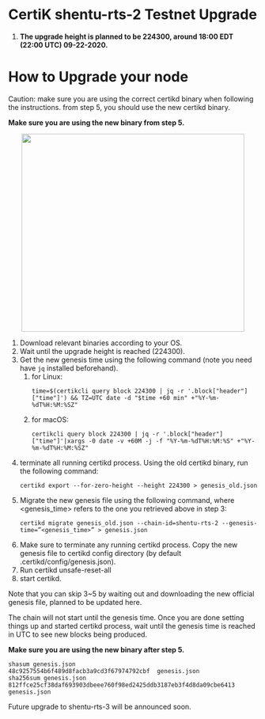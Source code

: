 # CertiK shentu-rts-2 Testnet Upgrade #
 1. <b>The upgrade height is planned to be 224300, around 18:00 EDT (22:00 UTC) 09-22-2020.</b> 

# How to Upgrade your node #
Caution: make sure you are using the correct certikd binary when following the instructions. from step 5, you should use the new certikd binary.

<b>Make sure you are using the new binary from step 5.</b>

<p align="center">
 <img src="https://github.com/certikfoundation/testnet/blob/master/shentu-rts-2/flowchart.png" width="450" height="400">
</p>

 1. Download relevant binaries according to your OS.
 2. Wait until the upgrade height is reached (224300).
 3. Get the new genesis time using the following command (note you need have `jq` installed beforehand).
    1. for Linux:
       ```
       time=$(certikcli query block 224300 | jq -r '.block["header"]["time"]') && TZ=UTC date -d "$time +60 min" +"%Y-%m-%dT%H:%M:%SZ"
       ```
    2. for macOS:
       ```
       certikcli query block 224300 | jq -r '.block["header"]["time"]'|xargs -0 date -v +60M -j -f "%Y-%m-%dT%H:%M:%S" +"%Y-%m-%dT%H:%M:%SZ"
       ```
 4. terminate all running certikd process. Using the old certikd binary, run the following command:
    ```
    certikd export --for-zero-height --height 224300 > genesis_old.json
    ```
 5. Migrate the new genesis file using the following command, where <genesis_time> refers to the one you retrieved above in step 3:
    ```
    certikd migrate genesis_old.json --chain-id=shentu-rts-2 --genesis-time=”<genesis_time>” > genesis.json
    ```
 6. Make sure to terminate any running certikd process. Copy the new genesis file to certikd config directory (by default .certikd/config/genesis.json).
 7. Run certikd unsafe-reset-all
 8. start certikd.

Note that you can skip 3~5 by waiting out and downloading the new official genesis file, planned to be updated here.

The chain will not start until the genesis time. Once you are done setting things up and started certikd process, wait until the genesis time is reached in UTC to see new blocks being produced.

<b>Make sure you are using the new binary after step 5.</b>

```
shasum genesis.json
48c9257554b6f489d8facb3a9cd3f67974792cbf  genesis.json
sha256sum genesis.json
812ffce25cf38daf693903dbeee760f98ed2425ddb3187eb3f4d8da09cbe6413  genesis.json
```

Future upgrade to shentu-rts-3 will be announced soon.
